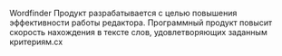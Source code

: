 Wordfinder
	Продукт разрабатывается с целью повышения эффективности работы редактора. Программный продукт повысит скорость нахождения в тексте слов, удовлетворяющих заданным критериям.cx
